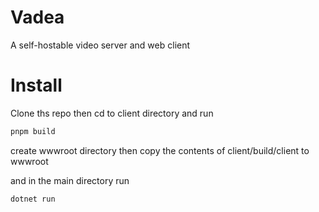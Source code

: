 # Vadea
A self-hostable video server and web client

# Install
Clone ths repo then cd to client directory and run
```bash
pnpm build
```

create wwwroot directory
then copy the contents of client/build/client to wwwroot

and in the main directory run
```
dotnet run
```

